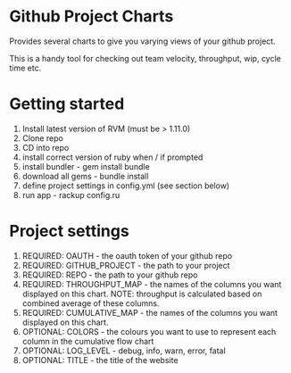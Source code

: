 # Github Project Charts

Provides several charts to give you varying views of your github project. 

This is a handy tool for checking out team velocity, throughput, wip, cycle time etc. 

# Getting started

1. Install latest version of RVM (must be > 1.11.0)
2. Clone repo
3. CD into repo
4. install correct version of ruby when / if prompted
5. install bundler - gem install bundle
6. download all gems - bundle install
7. define project settings in config.yml (see section below)
8. run app - rackup config.ru

# Project settings

1. REQUIRED: OAUTH - the oauth token of your github repo
2. REQUIRED: GITHUB_PROJECT - the path to your project 
3. REQUIRED: REPO - the path to your github repo
4. REQUIRED: THROUGHPUT_MAP - the names of the columns you want displayed on this chart. NOTE: throughput is calculated based on combined average of these columns.
5. REQUIRED: CUMULATIVE_MAP  - the names of the columns you want displayed on this chart. 
6. OPTIONAL: COLORS - the colours you want to use to represent each column in the cumulative flow chart
7. OPTIONAL: LOG_LEVEL - debug, info, warn, error, fatal
8. OPTIONAL: TITLE - the title of the website


